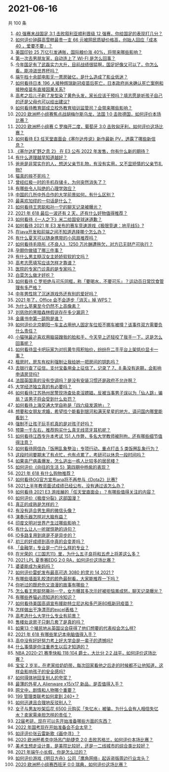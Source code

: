 # 2021-06-16

共 100 条

<!-- BEGIN -->
<!-- 最后更新时间 Wed Jun 16 2021 10:29:16 GMT+0800 (China Standard Time) -->

1. [40 强赛末战国足 3:1 击败叙利亚顺利晋级 12
   强赛，你给国足的表现打几分？](https://www.zhihu.com/question/465257701)
2. [如何评价钟薛高雪糕最贵一支 66 元被网民质疑价格高，创始人回应「成本 40
   ，爱要不要」？](https://www.zhihu.com/question/465157262)
3. [美国印钞 25 万亿引发通胀，国际粮价涨 40%，将带来哪些影响？](https://www.zhihu.com/question/464253751)
4. [第一次去男朋友家，自动连上了 WI-FI 是怎么回事？](https://www.zhihu.com/question/464961722)
5. [今年国足有了武磊实力大升，目前战绩很猛啊，国足好像又可以了，你怎么看，能冲进世界杯吗？](https://www.zhihu.com/question/464598980)
6. [端午档十余部电影无一票房破亿，是什么造成了影业低迷？](https://www.zhihu.com/question/465092815)
7. [如何看待日本 196
   人接种辉瑞新冠疫苗后死亡，日本政府尚未确认死亡案例和接种疫苗有直接因果关系?](https://www.zhihu.com/question/464426634)
8. [高考之后儿子剃了发型染了黄色头发，家长应该干预吗？填志愿是听孩子自己的还是父母也可以给出建议?](https://www.zhihu.com/question/464569384)
9. [如何看待教育部成立校外教育培训监管司？会带来哪些影响？](https://www.zhihu.com/question/465193204)
10. [2020 欧洲杯小组赛焦点战胡梅尔斯乌龙，法国 1:0
    击败德国，如何评价本场比赛？](https://www.zhihu.com/question/465165879)
11. [2020 欧洲杯小组赛 C 罗梅开二度，葡萄牙 3:0
    击败匈牙利，如何评价这场比赛？](https://www.zhihu.com/question/465241022)
12. [如何看待 E3 任天堂直面会《塞尔达传说》新作最新
    PV，透露了哪些新信息？](https://www.zhihu.com/question/465249547)
13. [《塞尔达旷野之息 2》 在 E3 公布 2022
    年发售，你有什么新的期待？](https://www.zhihu.com/question/465247574)
14. [有什么道理越早知道越好？](https://www.zhihu.com/question/431287807)
15. [爸爸是非常实在的人，想送父亲节礼物，有没有实用，又不显矫情的父亲节礼物?](https://www.zhihu.com/question/31356015)
16. [猫真的摔不死吗？](https://www.zhihu.com/question/19978294)
17. [曾经红极一时的手机存储卡，为何突然消失了？](https://www.zhihu.com/question/379697777)
18. [有哪些令人叫绝的心理学效应？](https://www.zhihu.com/question/20357247)
19. [中国的几所中外合作的大学前景如何，有什么区别？](https://www.zhihu.com/question/291415035)
20. [最喜欢加缪的一句话是什么？](https://www.zhihu.com/question/318208674)
21. [如何看待王思聪和孙一宁的聊天记录被曝光？](https://www.zhihu.com/question/465160470)
22. [2021 年 618 最后一波还有 2
    天，还有什么好物值得推荐？](https://www.zhihu.com/question/465133544)
23. [如何看待《一人之下》米二给国安球迷道歉？](https://www.zhihu.com/question/465110855)
24. [如何看待 2021 年 E3
    发布的赛车竞速游戏《极限竞速：地平线5》?](https://www.zhihu.com/question/464891552)
25. [在java开发和前端之间不知道选择哪个怎么办？](https://www.zhihu.com/question/280273732)
26. [有什么夏天可以随身携带的小风扇推荐吗？](https://www.zhihu.com/question/59997334)
27. [如何看待毛晓彤《不良人》 1250
    万片酬遭拖欠，对方已无财产可执行？](https://www.zhihu.com/question/465208835)
28. [孕期你做错了哪三件事？](https://www.zhihu.com/question/394789468)
29. [有什么男主糙汉女主娇娇软软的文吗？](https://www.zhihu.com/question/393112777)
30. [高考志愿填写应该怎样才靠谱？](https://www.zhihu.com/question/282379013)
31. [医院的专家门诊真的是专家吗？](https://www.zhihu.com/question/462723913)
32. [白菜怎么做才好吃？](https://www.zhihu.com/question/26593822)
33. [如何看待 C
    罗拒绝与可乐同框，称「要喝水，不要可乐」？运动员日常饮食管理有多严格？](https://www.zhihu.com/question/465112331)
34. [中年男性除了沉迷游戏外还有别的爱好吗？](https://www.zhihu.com/question/459226864)
35. [2021 年了，Office 会不会逐步「消灭」掉 WPS？](https://www.zhihu.com/question/460028327)
36. [为什么苹果至今仍然不上高像素？](https://www.zhihu.com/question/464657256)
37. [刘慈欣的黑暗森林假说存在多少漏洞？](https://www.zhihu.com/question/451440009)
38. [金庸书中第一舔狗是谁？](https://www.zhihu.com/question/464912057)
39. [如何评价北京朝阳一车主占用他人固定车位拒不挪车被撞？该事件双方需要负什么责任？](https://www.zhihu.com/question/465097829)
40. [小猫咪最近喜欢用脑袋蹭我的脸和手，今天早上还轻咬了我手一下，这是怎么回事呢？](https://www.zhihu.com/question/464003051)
41. [如何看待显卡吧玩家为对抗黄牛囤积抬价，纷纷在二手平台上架低价显卡一事？](https://www.zhihu.com/question/464735756)
42. [租房时，房东有权利强制让我给她一把房间的钥匙吗？](https://www.zhihu.com/question/462612155)
43. [去银行查了征信，支付宝备用金上征信了，记录了 7、8
    条没有逾期，会影响申请房贷吗?](https://www.zhihu.com/question/401757959)
44. [法国英国真的没有空调吗？是没有安装习惯还是政府不允许啊？](https://www.zhihu.com/question/48716799)
45. [大学经济独立真的有必要吗？](https://www.zhihu.com/question/385171736)
46. [如何看待江苏扬州民警现场查处卖淫嫖娼，反被当事男子误以为「仙人跳」骗局？该男子将会受到什么处罚？](https://www.zhihu.com/question/464879487)
47. [如何看待上海交通大学自称是「四六级发源地」？](https://www.zhihu.com/question/464806294)
48. [想要和女朋友求婚，希望找个能看到银河和满天星星的地方，请问国内哪里能看到？](https://www.zhihu.com/question/453392696)
49. [强制不让孩子玩手机真的是对孩子好吗？](https://www.zhihu.com/question/325178193)
50. [预算一千左右，推荐购买什么真无线蓝牙耳机呢？](https://www.zhihu.com/question/461079082)
51. [如何看待江西专升本考试 151
    人作弊，多名大学教师被刑拘，还有哪些细节值得注意？](https://www.zhihu.com/question/465076235)
52. [如何看待网信办「饭圈乱象整治」专项行动，重点打击 5
    类饭圈乱象行为？](https://www.zhihu.com/question/465112780)
53. [这段时间要期末了有点忙，也有点累了，考研可以休息一段时间吗？](https://www.zhihu.com/question/464096874)
54. [如果丧尸病毒爆发，怎么逃出一栋人比较多的居民楼？](https://www.zhihu.com/question/38408371)
55. [如何评价《向往的生活 5》第四期中杨紫的表现？](https://www.zhihu.com/question/459467558)
56. [2021 年 618 有什么购物推荐？](https://www.zhihu.com/question/456666130)
57. [如何看待OG官方宣布ana将不再参与《Dota2》比赛?](https://www.zhihu.com/question/465058089)
58. [2021上半年教资面试成绩已经公布，没有通过该怎么办？](https://www.zhihu.com/question/465072042)
59. [如何看待 2021 E3
    游戏展的「任天堂直面会」？有哪些值得关注的内容？](https://www.zhihu.com/question/465215405)
60. [如何评价《极度分裂》这部国漫？](https://www.zhihu.com/question/28082072)
61. [真正的成熟是怎样的？](https://www.zhihu.com/question/23055853)
62. [有没有适合男生用的微信头像？](https://www.zhihu.com/question/454151961)
63. [演奏乐器怎样对大脑有益？](https://www.zhihu.com/question/266210634)
64. [印度文明对世界产生过哪些影响？](https://www.zhihu.com/question/462960421)
65. [有什么让人一听就惊艳的诗句？](https://www.zhihu.com/question/457061535)
66. [IO多路复用到底是不是异步的？](https://www.zhihu.com/question/59975081)
67. [初三的好成绩到高中真的会变差吗？](https://www.zhihu.com/question/464672740)
68. [「金融学」专业是一门什么样的专业？](https://www.zhihu.com/question/324787450)
69. [在光荣的《三国志11》里，为什么五子良将和五虎上将差这么多？](https://www.zhihu.com/question/329658518)
70. [2021 LPL 夏季赛EDG 2:0 RA，如何评价这场比赛？](https://www.zhihu.com/question/464995096)
71. [婆婆能成为亲妈吗？](https://www.zhihu.com/question/317585068)
72. [如何评价雷蛇发布最高可选 3080 的灵刃 14 2021 ?](https://www.zhihu.com/question/465077231)
73. [有哪些墙面乳胶漆的颜色最耐看，大家能推荐一下吗？](https://www.zhihu.com/question/266901539)
74. [你听过的既悲伤又浪漫的故事有哪些？](https://www.zhihu.com/question/26437791)
75. [怎么看王思聪怒撕孙一宁，女方曝其多次示好被拒恼羞成怒，聊天记录曝光？](https://www.zhihu.com/question/465193554)
76. [有哪些养猫必须知道的冷知识？](https://www.zhihu.com/question/428891310)
77. [如何看待美国高调宣布援助特立尼达和多巴哥80瓶新冠疫苗？](https://www.zhihu.com/question/465072169)
78. [怎样做出干净漂亮的excel表格？](https://www.zhihu.com/question/21287244)
79. [高考选什么大学什么专业有前景？](https://www.zhihu.com/question/440235164)
80. [售楼处说房子只剩几套了是真的吗？](https://www.zhihu.com/question/460961867)
81. [如果13 个殖民地从英国议会获得了他们想要的代表权会怎么样?](https://www.zhihu.com/question/463566948)
82. [2021 年 618 有哪些笔记本电脑值得入手？](https://www.zhihu.com/question/457255317)
83. [高中没有好好努力考上好大学会是一辈子的遗憾吗?](https://www.zhihu.com/question/463210788)
84. [什么事情是你注重养生以后才知道的？](https://www.zhihu.com/question/451372641)
85. [NBA 2020-21 赛季快船 118:104 爵士，大比分 2:2
    战平，如何评价这场比赛？](https://www.zhihu.com/question/465077497)
86. [宝宝 2
    岁半，在老家给奶奶带，每次回家看他之后走的时候都不让他知道，这样会影响孩子的安全感吗?](https://www.zhihu.com/question/464606733)
87. [如何得体地回复别人的夸奖？](https://www.zhihu.com/question/23758741)
88. [最薄的外星人 Alienware x15/x17
    新品，是否值得入手？](https://www.zhihu.com/question/462727712)
89. [网文中，剧情和人物哪个重要？](https://www.zhihu.com/question/464564870)
90. [199 管理类联考如何拿到 240+？](https://www.zhihu.com/question/61541247)
91. [如何迅速且合理地反驳别人？](https://www.zhihu.com/question/21995841)
92. [女子与男友吵架后花 6500
    元购买「失忆水」被骗，为什么会有人相信失忆水？卖家需承担怎样的责任？](https://www.zhihu.com/question/465082372)
93. [22届考研，现在可以先开始准备哪些方面的东西？](https://www.zhihu.com/question/364876645)
94. [2022 年国考现在开始准备会不会太早？](https://www.zhihu.com/question/444676802)
95. [如评评价张云雷新歌《画中寻》？](https://www.zhihu.com/question/465107627)
96. [2020 欧洲杯希克中场吊门助捷克 2:0
    击败苏格兰，如何评价本场比赛？](https://www.zhihu.com/question/464977163)
97. [美术生想走设计类，是美院比较好，还是一二线城市的综合类比较好？](https://www.zhihu.com/question/462891421)
98. [2021 年端午小长假，你是怎么过的？](https://www.zhihu.com/question/464547029)
99. [如何评价游戏《明日方舟》公司「鹰角网络」起诉盗版周边行业龙头？](https://www.zhihu.com/question/427884535)
100. [2020 欧洲杯小组赛西班牙 0:0 瑞典，如何评价这场比赛？](https://www.zhihu.com/question/465057552)

<!-- END -->
